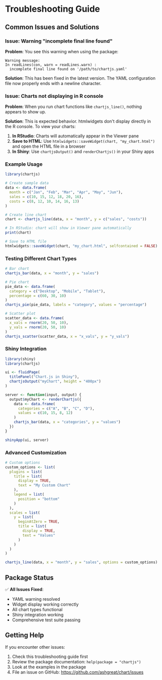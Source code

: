 # Troubleshooting Guide

## Common Issues and Solutions

### Issue: Warning "incomplete final line found"

**Problem**: You see this warning when using the package:
```
Warning message:
In readLines(con, warn = readLines.warn) :
  incomplete final line found on '/path/to/chartjs.yaml'
```

**Solution**: This has been fixed in the latest version. The YAML configuration file now properly ends with a newline character.

### Issue: Charts not displaying in R console

**Problem**: When you run chart functions like `chartjs_line()`, nothing appears to show up.

**Solution**: This is expected behavior. htmlwidgets don't display directly in the R console. To view your charts:

1. **In RStudio**: Charts will automatically appear in the Viewer pane
2. **Save to HTML**: Use `htmlwidgets::saveWidget(chart, "my_chart.html")` and open the HTML file in a browser
3. **In Shiny**: Use `chartjsOutput()` and `renderChartjs()` in your Shiny apps

### Example Usage

```r
library(chartjs)

# Create sample data
data <- data.frame(
  month = c("Jan", "Feb", "Mar", "Apr", "May", "Jun"),
  sales = c(10, 15, 12, 18, 20, 16),
  costs = c(8, 12, 10, 14, 16, 13)
)

# Create line chart
chart <- chartjs_line(data, x = "month", y = c("sales", "costs"))

# In RStudio: chart will show in Viewer pane automatically
print(chart)

# Save to HTML file
htmlwidgets::saveWidget(chart, "my_chart.html", selfcontained = FALSE)
```

### Testing Different Chart Types

```r
# Bar chart
chartjs_bar(data, x = "month", y = "sales")

# Pie chart
pie_data <- data.frame(
  category = c("Desktop", "Mobile", "Tablet"),
  percentage = c(60, 30, 10)
)
chartjs_pie(pie_data, labels = "category", values = "percentage")

# Scatter plot
scatter_data <- data.frame(
  x_vals = rnorm(20, 50, 10),
  y_vals = rnorm(20, 50, 10)
)
chartjs_scatter(scatter_data, x = "x_vals", y = "y_vals")
```

### Shiny Integration

```r
library(shiny)
library(chartjs)

ui <- fluidPage(
  titlePanel("Chart.js in Shiny"),
  chartjsOutput("myChart", height = "400px")
)

server <- function(input, output) {
  output$myChart <- renderChartjs({
    data <- data.frame(
      categories = c("A", "B", "C", "D"),
      values = c(10, 15, 8, 12)
    )
    chartjs_bar(data, x = "categories", y = "values")
  })
}

shinyApp(ui, server)
```

### Advanced Customization

```r
# Custom options
custom_options <- list(
  plugins = list(
    title = list(
      display = TRUE,
      text = "My Custom Chart"
    ),
    legend = list(
      position = "bottom"
    )
  ),
  scales = list(
    y = list(
      beginAtZero = TRUE,
      title = list(
        display = TRUE,
        text = "Values"
      )
    )
  )
)

chartjs_line(data, x = "month", y = "sales", options = custom_options)
```

## Package Status

✅ **All Issues Fixed**:
- YAML warning resolved
- Widget display working correctly  
- All chart types functional
- Shiny integration working
- Comprehensive test suite passing

## Getting Help

If you encounter other issues:
1. Check this troubleshooting guide first
2. Review the package documentation: `help(package = "chartjs")`
3. Look at the examples in the package
4. File an issue on GitHub: https://github.com/ashgreat/chart/issues